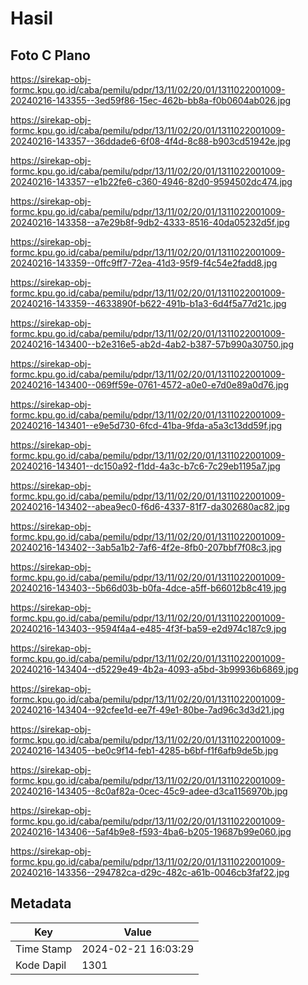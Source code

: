 # Hasil

## Foto C Plano

https://sirekap-obj-formc.kpu.go.id/caba/pemilu/pdpr/13/11/02/20/01/1311022001009-20240216-143355--3ed59f86-15ec-462b-bb8a-f0b0604ab026.jpg

https://sirekap-obj-formc.kpu.go.id/caba/pemilu/pdpr/13/11/02/20/01/1311022001009-20240216-143357--36ddade6-6f08-4f4d-8c88-b903cd51942e.jpg

https://sirekap-obj-formc.kpu.go.id/caba/pemilu/pdpr/13/11/02/20/01/1311022001009-20240216-143357--e1b22fe6-c360-4946-82d0-9594502dc474.jpg

https://sirekap-obj-formc.kpu.go.id/caba/pemilu/pdpr/13/11/02/20/01/1311022001009-20240216-143358--a7e29b8f-9db2-4333-8516-40da05232d5f.jpg

https://sirekap-obj-formc.kpu.go.id/caba/pemilu/pdpr/13/11/02/20/01/1311022001009-20240216-143359--0ffc9ff7-72ea-41d3-95f9-f4c54e2fadd8.jpg

https://sirekap-obj-formc.kpu.go.id/caba/pemilu/pdpr/13/11/02/20/01/1311022001009-20240216-143359--4633890f-b622-491b-b1a3-6d4f5a77d21c.jpg

https://sirekap-obj-formc.kpu.go.id/caba/pemilu/pdpr/13/11/02/20/01/1311022001009-20240216-143400--b2e316e5-ab2d-4ab2-b387-57b990a30750.jpg

https://sirekap-obj-formc.kpu.go.id/caba/pemilu/pdpr/13/11/02/20/01/1311022001009-20240216-143400--069ff59e-0761-4572-a0e0-e7d0e89a0d76.jpg

https://sirekap-obj-formc.kpu.go.id/caba/pemilu/pdpr/13/11/02/20/01/1311022001009-20240216-143401--e9e5d730-6fcd-41ba-9fda-a5a3c13dd59f.jpg

https://sirekap-obj-formc.kpu.go.id/caba/pemilu/pdpr/13/11/02/20/01/1311022001009-20240216-143401--dc150a92-f1dd-4a3c-b7c6-7c29eb1195a7.jpg

https://sirekap-obj-formc.kpu.go.id/caba/pemilu/pdpr/13/11/02/20/01/1311022001009-20240216-143402--abea9ec0-f6d6-4337-81f7-da302680ac82.jpg

https://sirekap-obj-formc.kpu.go.id/caba/pemilu/pdpr/13/11/02/20/01/1311022001009-20240216-143402--3ab5a1b2-7af6-4f2e-8fb0-207bbf7f08c3.jpg

https://sirekap-obj-formc.kpu.go.id/caba/pemilu/pdpr/13/11/02/20/01/1311022001009-20240216-143403--5b66d03b-b0fa-4dce-a5ff-b66012b8c419.jpg

https://sirekap-obj-formc.kpu.go.id/caba/pemilu/pdpr/13/11/02/20/01/1311022001009-20240216-143403--9594f4a4-e485-4f3f-ba59-e2d974c187c9.jpg

https://sirekap-obj-formc.kpu.go.id/caba/pemilu/pdpr/13/11/02/20/01/1311022001009-20240216-143404--d5229e49-4b2a-4093-a5bd-3b99936b6869.jpg

https://sirekap-obj-formc.kpu.go.id/caba/pemilu/pdpr/13/11/02/20/01/1311022001009-20240216-143404--92cfee1d-ee7f-49e1-80be-7ad96c3d3d21.jpg

https://sirekap-obj-formc.kpu.go.id/caba/pemilu/pdpr/13/11/02/20/01/1311022001009-20240216-143405--be0c9f14-feb1-4285-b6bf-f1f6afb9de5b.jpg

https://sirekap-obj-formc.kpu.go.id/caba/pemilu/pdpr/13/11/02/20/01/1311022001009-20240216-143405--8c0af82a-0cec-45c9-adee-d3ca1156970b.jpg

https://sirekap-obj-formc.kpu.go.id/caba/pemilu/pdpr/13/11/02/20/01/1311022001009-20240216-143406--5af4b9e8-f593-4ba6-b205-19687b99e060.jpg

https://sirekap-obj-formc.kpu.go.id/caba/pemilu/pdpr/13/11/02/20/01/1311022001009-20240216-143356--294782ca-d29c-482c-a61b-0046cb3faf22.jpg


## Metadata

| Key        | Value               |
| ---------- | ------------------- |
| Time Stamp | 2024-02-21 16:03:29 |
| Kode Dapil | 1301                |



